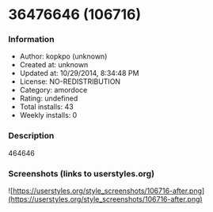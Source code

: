 # 36476646 (106716)

### Information
- Author: kopkpo (unknown)
- Created at: unknown
- Updated at: 10/29/2014, 8:34:48 PM
- License: NO-REDISTRIBUTION
- Category: amordoce
- Rating: undefined
- Total installs: 43
- Weekly installs: 0


### Description
464646


### Screenshots (links to userstyles.org)
![https://userstyles.org/style_screenshots/106716-after.png](https://userstyles.org/style_screenshots/106716-after.png)



